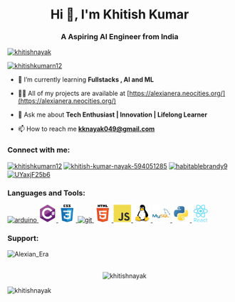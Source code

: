 <h1 align="center">Hi 👋, I'm Khitish Kumar</h1>
<h3 align="center">A Aspiring AI Engineer from India</h3>

<p align="left"> <a href="https://github.com/ryo-ma/github-profile-trophy"><img src="https://github-profile-trophy.vercel.app/?username=khitishnayak" alt="khitishnayak" /></a> </p>

<p align="left"> <a href="https://twitter.com/khitishkumarn12" target="blank"><img src="https://img.shields.io/twitter/follow/khitishkumarn12?logo=twitter&style=for-the-badge" alt="khitishkumarn12" /></a> </p>

- 🌱 I’m currently learning **Fullstacks , AI and ML**

- 👨‍💻 All of my projects are available at [https://alexianera.neocities.org/](https://alexianera.neocities.org/)

- 💬 Ask me about **Tech Enthusiast | Innovation | Lifelong Learner**

- 📫 How to reach me **kknayak049@gmail.com**

<h3 align="left">Connect with me:</h3>
<p align="left">
<a href="https://twitter.com/khitishkumarn12" target="blank"><img align="center" src="https://raw.githubusercontent.com/rahuldkjain/github-profile-readme-generator/master/src/images/icons/Social/twitter.svg" alt="khitishkumarn12" height="30" width="40" /></a>
<a href="https://linkedin.com/in/khitish-kumar-nayak-594051285" target="blank"><img align="center" src="https://raw.githubusercontent.com/rahuldkjain/github-profile-readme-generator/master/src/images/icons/Social/linked-in-alt.svg" alt="khitish-kumar-nayak-594051285" height="30" width="40" /></a>
<a href="https://instagram.com/habitablebrandy9" target="blank"><img align="center" src="https://raw.githubusercontent.com/rahuldkjain/github-profile-readme-generator/master/src/images/icons/Social/instagram.svg" alt="habitablebrandy9" height="30" width="40" /></a>
<a href="https://discord.gg/UYaxjF25b6" target="blank"><img align="center" src="https://raw.githubusercontent.com/rahuldkjain/github-profile-readme-generator/master/src/images/icons/Social/discord.svg" alt="UYaxjF25b6" height="30" width="40" /></a>
</p>

<h3 align="left">Languages and Tools:</h3>
<p align="left"> <a href="https://www.arduino.cc/" target="_blank" rel="noreferrer"> <img src="https://cdn.worldvectorlogo.com/logos/arduino-1.svg" alt="arduino" width="40" height="40"/> </a> <a href="https://www.w3schools.com/cs/" target="_blank" rel="noreferrer"> <img src="https://raw.githubusercontent.com/devicons/devicon/master/icons/csharp/csharp-original.svg" alt="csharp" width="40" height="40"/> </a> <a href="https://www.w3schools.com/css/" target="_blank" rel="noreferrer"> <img src="https://raw.githubusercontent.com/devicons/devicon/master/icons/css3/css3-original-wordmark.svg" alt="css3" width="40" height="40"/> </a> <a href="https://git-scm.com/" target="_blank" rel="noreferrer"> <img src="https://www.vectorlogo.zone/logos/git-scm/git-scm-icon.svg" alt="git" width="40" height="40"/> </a> <a href="https://www.w3.org/html/" target="_blank" rel="noreferrer"> <img src="https://raw.githubusercontent.com/devicons/devicon/master/icons/html5/html5-original-wordmark.svg" alt="html5" width="40" height="40"/> </a> <a href="https://developer.mozilla.org/en-US/docs/Web/JavaScript" target="_blank" rel="noreferrer"> <img src="https://raw.githubusercontent.com/devicons/devicon/master/icons/javascript/javascript-original.svg" alt="javascript" width="40" height="40"/> </a> <a href="https://www.linux.org/" target="_blank" rel="noreferrer"> <img src="https://raw.githubusercontent.com/devicons/devicon/master/icons/linux/linux-original.svg" alt="linux" width="40" height="40"/> </a> <a href="https://www.mysql.com/" target="_blank" rel="noreferrer"> <img src="https://raw.githubusercontent.com/devicons/devicon/master/icons/mysql/mysql-original-wordmark.svg" alt="mysql" width="40" height="40"/> </a> <a href="https://www.python.org" target="_blank" rel="noreferrer"> <img src="https://raw.githubusercontent.com/devicons/devicon/master/icons/python/python-original.svg" alt="python" width="40" height="40"/> </a> <a href="https://reactjs.org/" target="_blank" rel="noreferrer"> <img src="https://raw.githubusercontent.com/devicons/devicon/master/icons/react/react-original-wordmark.svg" alt="react" width="40" height="40"/> </a> </p>

<h3 align="left">Support:</h3>
<p><a href="https://www.buymeacoffee.com/Alexian_Era"> <img align="left" src="https://cdn.buymeacoffee.com/buttons/v2/default-yellow.png" height="50" width="210" alt="Alexian_Era" /></a></p><br><br>

<p>&nbsp;<img align="center" src="https://github-readme-stats.vercel.app/api?username=khitishnayak&show_icons=true&locale=en" alt="khitishnayak" /></p>

<p><img align="center" src="https://github-readme-streak-stats.herokuapp.com/?user=khitishnayak&" alt="khitishnayak" /></p>
